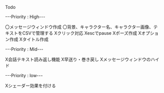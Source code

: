 Todo

---Priority : High---

〇メッセージウィンドウ作成
〇背景、キャラクター名、キャラクター画像、テキストをCSVで管理する
Xクリック対応
Xescでpause
Xポーズ作成
Xオプション作成
Xタイトル作成

---Priority : Mid---

X会話テキスト読み返し機能
X早送り・巻き戻し
Xメッセージウィンドウのハイド

---Priority : low---

Xシェーダー効果を付ける
